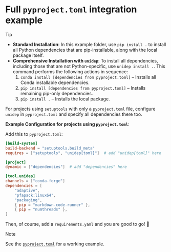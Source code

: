 # Full `pyproject.toml` integration example

> [!TIP]
> - **Standard Installation**: In this example folder, use `pip install .` to install all Python dependencies that are pip-installable, along with the local package itself.
> - **Comprehensive Installation with `unidep`**: To install all dependencies, including those that are not Python-specific, use `unidep install .`. This command performs the following actions in sequence:
>   1. `conda install [dependencies from pyproject.toml]` – Installs all Conda installable dependencies.
>   2. `pip install [dependencies from pyproject.toml]` – Installs remaining pip-only dependencies.
>   3. `pip install .` – Installs the local package.

For projects using `setuptools` with only a `pyproject.toml` file, configure `unidep` in `pyproject.toml` and specify all dependencies there too.

**Example Configuration for projects using `pyproject.toml`**:

Add this to `pyproject.toml`:

```toml
[build-system]
build-backend = "setuptools.build_meta"
requires = ["setuptools", "unidep[toml]"]  # add "unidep[toml]" here

[project]
dynamic = ["dependencies"]  # add "dependencies" here

[tool.unidep]
channels = ["conda-forge"]
dependencies = [
    "adaptive",
    "pfapack:linux64",
    "packaging",
    { pip = "markdown-code-runner" },
    { pip = "numthreads" },
]
```

Then, of course, add a `requirements.yaml` and you are good to go! 🎉

> [!NOTE]
> See the [`pyproject.toml`](pyproject.toml) for a working example.
